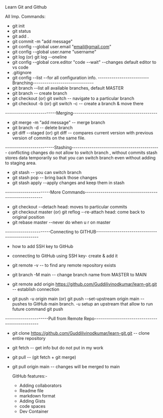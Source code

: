 Learn Git and Github

All Imp. Commands:

- git init
- git status
- git add . 
- git commit -m "add message"
- git config --global user.email "email@gmail.com"
- git config --global user.name "username"
- git log (or) git log --oneline
- git config --global core.editor "code --wait"                        		--changes default editor to vs code
- .gitignore                                                          
- git config --list								--for all configuration info.
--------------------------Branching-------------------------------
- git branch                                                        		--list all available branches, default MASTER
- git branch <branch name>                                          		-- create branch
- git checkout <branch name>    (or) git switch <branch name>       		-- navigate to a particular branch
- git checkout -b <branch name> (or) git switch -c <branch name>    		-- create a branch & move there

--------------------------Merging-------------------------------------------
- git merge <branch-name> -m "add message"                          		-- merge branch
- git branch -d <branch-name>                 		     	 		-- delete branch
- git diff --staged	(or) git diff <id  id>					-- compares current version with previous version 									                                                                   of commits on the same file.

-------------------------Stashing---------------------------------------------
conflicting changes do not allow to switch branch , without commits
stash stores data temporarily so that you can switch branch even without adding to staging area.
- git stash                                  					-- you can switch branch
- git stash pop									-- bring back those changes
- git stash apply								--apply changes and keep them in stash

-----------------------More Commands-------------------------------------------------------- 
- git checkout <hash> 								--detach head: moves to particular commits
- git checkout master (or) git reflog						--re-attach head: come back to original position
- git rebase master								--never do when u r on master

-----------------------Connecting to GITHUB------------------------------------------------
- how to add SSH key to GitHub 
- connecting to GitHub using SSH key- create & add it

- git remote -v									-- to find any remote repository exists
- git branch -M main								-- change branch name from MASTER to MAIN
- git remote add origin https://github.com/Guddilivinodkumar/learn-git.git	-- establish connection
- git push -u origin main (or) git push --set-upstream origin main 		-- pushes to GitHub main branch.
										   -u setup an upstream that allow to run 										   								   future command git push 

----------------------Pull from Remote Repo-------------------------------------------------
- git clone https://github.com/Guddilivinodkumar/learn-git.git			-- clone entire repository
- git fetch									-- get info but do not put in my work
- git pull 									-- (git fetch + git merge)
- git pull origin main								-- changes will be merged to main

	GitHub features:-
	 - Adding collaborators
	 - Readme file
	 - markdown format
	 - Adding Gists
	 - code spaces
	 - Dev Container

